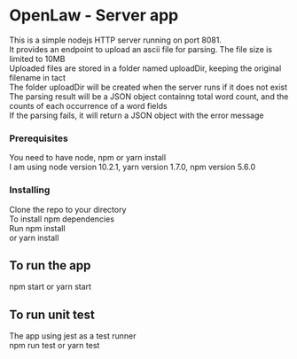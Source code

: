 # OpenLaw - Server app

This is a simple nodejs HTTP server running on port 8081.<br/>
It provides an endpoint to upload an ascii file for parsing. The file size is limited to 10MB<br/>
Uploaded files are stored in a folder named uploadDir, keeping the original filename in tact<br/>
The folder uploadDir will be created when the server runs if it does not exist<br/>
The parsing result will be a JSON object containng total word count, and the counts of each occurrence of a word fields<br/>
If the parsing fails, it will return a JSON object with the error message

### Prerequisites
You need to have node, npm or yarn install<br/>
I am using node version 10.2.1, yarn version 1.7.0, npm version 5.6.0

### Installing

Clone the repo to your directory<br/>
To install npm dependencies<br/>
Run npm install <br/>
or yarn install

## To run the app
npm start or yarn start

## To run unit test
The app using jest as a test runner<br/>
npm run test or yarn test



